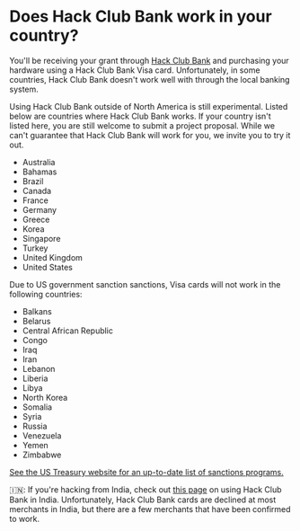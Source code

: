 # Does Hack Club Bank work in your country?

You'll be receiving your grant through [Hack Club Bank](https://hackclub.com/bank) and purchasing your hardware using a Hack Club Bank Visa card. Unfortunately, in some countries, Hack Club Bank doesn't work well with through the local banking system.

Using Hack Club Bank outside of North America is still experimental. Listed below are countries where Hack Club Bank works. If your country isn't listed here, you are still welcome to submit a project proposal. While we can't guarantee that Hack Club Bank will work for you, we invite you to try it out.

- Australia
- Bahamas
- Brazil
- Canada
- France
- Germany
- Greece
- Korea
- Singapore
- Turkey
- United Kingdom
- United States

Due to US government sanction sanctions, Visa cards will not work in the following countries:

- Balkans
- Belarus
- Central African Republic
- Congo
- Iraq
- Iran
- Lebanon
- Liberia
- Libya
- North Korea
- Somalia
- Syria
- Russia
- Venezuela
- Yemen
- Zimbabwe

[See the US Treasury website for an up-to-date list of sanctions programs.](https://home.treasury.gov/policy-issues/financial-sanctions/sanctions-programs-and-country-information)

🇮🇳: If you're hacking from India, check out [this page](./india.md) on using Hack Club Bank in India. Unfortunately, Hack Club Bank cards are declined at most merchants in India, but there are a few merchants that have been confirmed to work.
